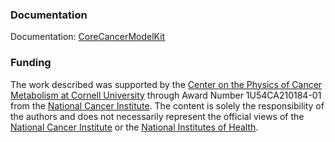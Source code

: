 ### Documentation
Documentation: [CoreCancerModelKit](https://varnerlab.github.io/CoreCancerModelKit/)

### Funding
The work described was supported by the [Center on the Physics of Cancer Metabolism at Cornell University](https://psoc.engineering.cornell.edu) through Award Number 1U54CA210184-01 from the [National Cancer Institute](https://www.cancer.gov). The content is solely the responsibility of the authors and does not necessarily
represent the official views of the [National Cancer Institute](https://www.cancer.gov) or the [National Institutes of Health](https://www.nih.gov).
